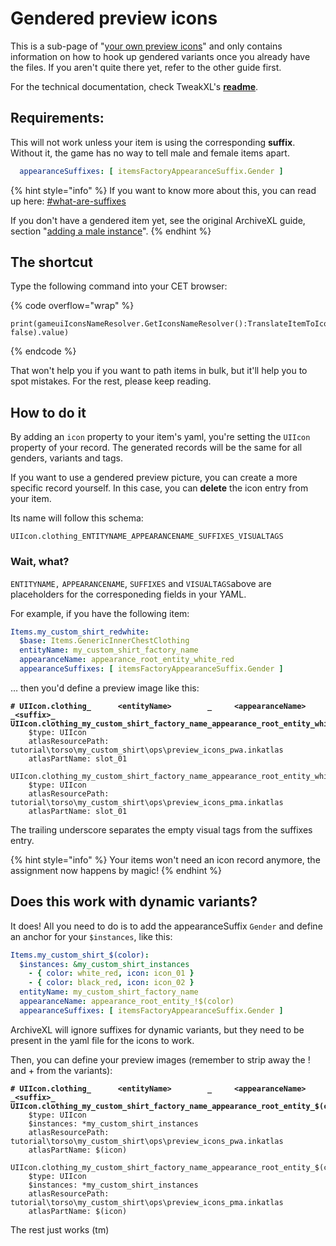 # Gendered preview icons

This is a sub-page of "[your own preview icons](./)" and only contains information on how to hook up gendered variants once you already have the files. If you aren't quite there yet, refer to the other guide first.

For the technical documentation, check TweakXL's [**readme**](https://github.com/psiberx/cp2077-tweak-xl/wiki/YAML-Tweaks#item-icons).

## Requirements:

This will not work unless your item is using the corresponding **suffix**.\
Without it, the game has no way to tell male and female items apart.

```yaml
  appearanceSuffixes: [ itemsFactoryAppearanceSuffix.Gender ]
```

{% hint style="info" %}
If you want to know more about this, you can read up here: [#what-are-suffixes](../../../files-and-what-they-do/entity-.ent-files/#what-are-suffixes "mention")

If you don't have a gendered item yet, see the original ArchiveXL guide, section "[adding a male instance](../../items-equipment/adding-new-items/#adding-a-male-instance)".
{% endhint %}

## The shortcut

Type the following command into your CET browser:

{% code overflow="wrap" %}
```
print(gameuiIconsNameResolver.GetIconsNameResolver():TranslateItemToIconName("Items.your_item_name_with_variant", false).value) 
```
{% endcode %}

That won't help you if you want to path items in bulk, but it'll help you to spot mistakes. For the rest, please keep reading.

## How to do it

By adding an `icon` property to your item's yaml, you're setting the `UIIcon` property of your record. The generated records will be the same for all genders, variants and tags.

If you want to use a gendered preview picture, you can create a more specific record yourself. In this case, you can **delete** the icon entry from your item.

Its name will follow this schema:

```
UIIcon.clothing_ENTITYNAME_APPEARANCENAME_SUFFIXES_VISUALTAGS
```

### Wait, what?

`ENTITYNAME,` `APPEARANCENAME`, `SUFFIXES` and `VISUALTAGS`above are placeholders for the corresponeding fields in your YAML.&#x20;

For example, if you have the following item:

```yaml
Items.my_custom_shirt_redwhite:
  $base: Items.GenericInnerChestClothing
  entityName: my_custom_shirt_factory_name
  appearanceName: appearance_root_entity_white_red
  appearanceSuffixes: [ itemsFactoryAppearanceSuffix.Gender ]
```

… then you'd define a preview image like this:

<pre class="language-yaml"><code class="lang-yaml"><strong># UIIcon.clothing_      &#x3C;entityName>        _     &#x3C;appearanceName>           _&#x3C;suffix>_
</strong><strong>UIIcon.clothing_my_custom_shirt_factory_name_appearance_root_entity_white_red_Female_:
</strong>    $type: UIIcon
    atlasResourcePath: tutorial\torso\my_custom_shirt\ops\preview_icons_pwa.inkatlas
    atlasPartName: slot_01
    
UIIcon.clothing_my_custom_shirt_factory_name_appearance_root_entity_white_red_Male_:
    $type: UIIcon
    atlasResourcePath: tutorial\torso\my_custom_shirt\ops\preview_icons_pma.inkatlas
    atlasPartName: slot_01
</code></pre>

The trailing underscore separates the empty visual tags from the suffixes entry.

{% hint style="info" %}
Your items won't need an icon record anymore, the assignment now happens by magic!
{% endhint %}

## Does this work with dynamic variants?

It does! All you need to do is to add the appearanceSuffix `Gender` and define an anchor for your `$instances`, like this:

```yaml
Items.my_custom_shirt_$(color):
  $instances: &my_custom_shirt_instances
    - { color: white_red, icon: icon_01 }
    - { color: black_red, icon: icon_02 }
  entityName: my_custom_shirt_factory_name
  appearanceName: appearance_root_entity_!$(color)
  appearanceSuffixes: [ itemsFactoryAppearanceSuffix.Gender ]
```

ArchiveXL will ignore suffixes for dynamic variants, but they need to be present in the yaml file for the icons to work.

Then, you can define your preview images (remember to strip away the ! and + from the variants):

<pre class="language-yaml"><code class="lang-yaml"><strong># UIIcon.clothing_      &#x3C;entityName>        _     &#x3C;appearanceName>           _&#x3C;suffix>_
</strong><strong>UIIcon.clothing_my_custom_shirt_factory_name_appearance_root_entity_$(color)_Female_:
</strong>    $type: UIIcon
    $instances: *my_custom_shirt_instances
    atlasResourcePath: tutorial\torso\my_custom_shirt\ops\preview_icons_pwa.inkatlas
    atlasPartName: $(icon)
    
UIIcon.clothing_my_custom_shirt_factory_name_appearance_root_entity_$(color)_Male_:
    $type: UIIcon
    $instances: *my_custom_shirt_instances
    atlasResourcePath: tutorial\torso\my_custom_shirt\ops\preview_icons_pma.inkatlas
    atlasPartName: $(icon)
</code></pre>

The rest just works (tm)
